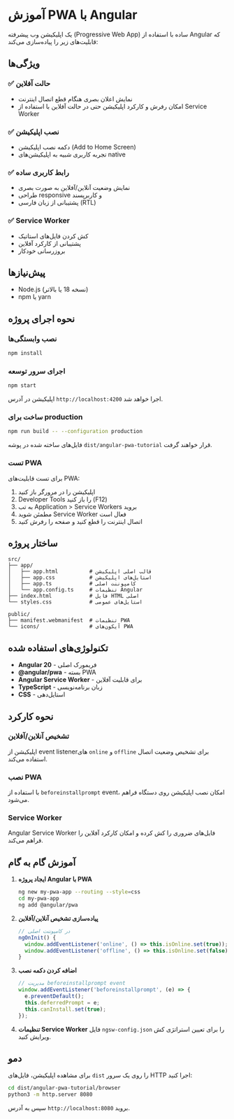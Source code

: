 # آموزش PWA با Angular

یک اپلیکیشن وب پیشرفته (Progressive Web App) ساده با استفاده از Angular که قابلیت‌های زیر را پیاده‌سازی می‌کند:

## ویژگی‌ها

### ✅ حالت آفلاین
- نمایش اعلان بصری هنگام قطع اتصال اینترنت
- امکان رفرش و کارکرد اپلیکیشن حتی در حالت آفلاین با استفاده از Service Worker

### ✅ نصب اپلیکیشن
- دکمه نصب اپلیکیشن (Add to Home Screen)
- تجربه کاربری شبیه به اپلیکیشن‌های native

### ✅ رابط کاربری ساده
- نمایش وضعیت آنلاین/آفلاین به صورت بصری
- طراحی responsive و کاربرپسند
- پشتیبانی از زبان فارسی (RTL)

### ✅ Service Worker
- کش کردن فایل‌های استاتیک
- پشتیبانی از کارکرد آفلاین
- بروزرسانی خودکار

## پیش‌نیازها

- Node.js (نسخه 18 یا بالاتر)
- npm یا yarn

## نحوه اجرای پروژه

### نصب وابستگی‌ها
```bash
npm install
```

### اجرای سرور توسعه
```bash
npm start
```

اپلیکیشن در آدرس `http://localhost:4200` اجرا خواهد شد.

### ساخت برای production
```bash
npm run build -- --configuration production
```

فایل‌های ساخته شده در پوشه `dist/angular-pwa-tutorial` قرار خواهند گرفت.

### تست PWA

برای تست قابلیت‌های PWA:

1. اپلیکیشن را در مرورگر باز کنید
2. Developer Tools را باز کنید (F12)
3. به تب Application > Service Workers بروید
4. مطمئن شوید Service Worker فعال است
5. اتصال اینترنت را قطع کنید و صفحه را رفرش کنید

## ساختار پروژه

```
src/
├── app/
│   ├── app.html          # قالب اصلی اپلیکیشن
│   ├── app.css           # استایل‌های اپلیکیشن
│   ├── app.ts            # کامپوننت اصلی
│   └── app.config.ts     # تنظیمات Angular
├── index.html            # فایل HTML اصلی
└── styles.css            # استایل‌های عمومی

public/
├── manifest.webmanifest  # تنظیمات PWA
└── icons/                # آیکون‌های PWA
```

## تکنولوژی‌های استفاده شده

- **Angular 20** - فریمورک اصلی
- **@angular/pwa** - بسته PWA
- **Angular Service Worker** - برای قابلیت آفلاین
- **TypeScript** - زبان برنامه‌نویسی
- **CSS** - استایل‌دهی

## نحوه کارکرد

### تشخیص آنلاین/آفلاین
اپلیکیشن از event listenerهای `online` و `offline` برای تشخیص وضعیت اتصال استفاده می‌کند.

### نصب PWA
با استفاده از `beforeinstallprompt` event، امکان نصب اپلیکیشن روی دستگاه فراهم می‌شود.

### Service Worker
Angular Service Worker فایل‌های ضروری را کش کرده و امکان کارکرد آفلاین را فراهم می‌کند.

## آموزش گام به گام

1. **ایجاد پروژه Angular با PWA**
   ```bash
   ng new my-pwa-app --routing --style=css
   cd my-pwa-app
   ng add @angular/pwa
   ```

2. **پیاده‌سازی تشخیص آنلاین/آفلاین**
   ```typescript
   // در کامپوننت اصلی
   ngOnInit() {
     window.addEventListener('online', () => this.isOnline.set(true));
     window.addEventListener('offline', () => this.isOnline.set(false));
   }
   ```

3. **اضافه کردن دکمه نصب**
   ```typescript
   // مدیریت beforeinstallprompt event
   window.addEventListener('beforeinstallprompt', (e) => {
     e.preventDefault();
     this.deferredPrompt = e;
     this.canInstall.set(true);
   });
   ```

4. **تنظیمات Service Worker**
   فایل `ngsw-config.json` را برای تعیین استراتژی کش ویرایش کنید.

## دمو

برای مشاهده اپلیکیشن، فایل‌های `dist` را روی یک سرور HTTP اجرا کنید:

```bash
cd dist/angular-pwa-tutorial/browser
python3 -m http.server 8080
```

سپس به آدرس `http://localhost:8080` بروید.
